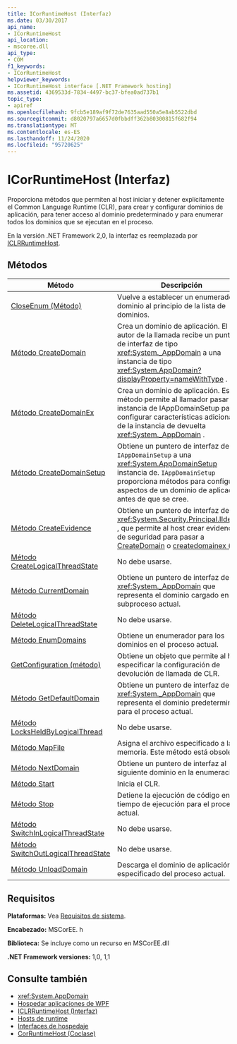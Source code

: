 ```yaml
---
title: ICorRuntimeHost (Interfaz)
ms.date: 03/30/2017
api_name:
- ICorRuntimeHost
api_location:
- mscoree.dll
api_type:
- COM
f1_keywords:
- ICorRuntimeHost
helpviewer_keywords:
- ICorRuntimeHost interface [.NET Framework hosting]
ms.assetid: 4369533d-7834-4497-bc37-bfea0ad737b1
topic_type:
- apiref
ms.openlocfilehash: 9fcb5e189af9f72de7635aad550a5e8ab5522dbd
ms.sourcegitcommit: d8020797a6657d0fbbdff362b80300815f682f94
ms.translationtype: MT
ms.contentlocale: es-ES
ms.lasthandoff: 11/24/2020
ms.locfileid: "95720625"
---
```

# <a name="icorruntimehost-interface"></a>ICorRuntimeHost (Interfaz)

Proporciona métodos que permiten al host iniciar y detener explícitamente el Common Language Runtime (CLR), para crear y configurar dominios de aplicación, para tener acceso al dominio predeterminado y para enumerar todos los dominios que se ejecutan en el proceso.  
  
 En la versión .NET Framework 2,0, la interfaz es reemplazada por [ICLRRuntimeHost](iclrruntimehost-interface.md).  
  
## <a name="methods"></a>Métodos  
  
|Método|Descripción|  
|------------|-----------------|  
|[CloseEnum (Método)](icorruntimehost-closeenum-method.md)|Vuelve a establecer un enumerador de dominio al principio de la lista de dominios.|  
|[Método CreateDomain](icorruntimehost-createdomain-method.md)|Crea un dominio de aplicación. El autor de la llamada recibe un puntero de interfaz de tipo <xref:System._AppDomain> a una instancia de tipo <xref:System.AppDomain?displayProperty=nameWithType> .|  
|[Método CreateDomainEx](icorruntimehost-createdomainex-method.md)|Crea un dominio de aplicación. Este método permite al llamador pasar una instancia de IAppDomainSetup para configurar características adicionales de la instancia de devuelta <xref:System._AppDomain> .|  
|[Método CreateDomainSetup](icorruntimehost-createdomainsetup-method.md)|Obtiene un puntero de interfaz de tipo `IAppDomainSetup` a una <xref:System.AppDomainSetup> instancia de. `IAppDomainSetup` proporciona métodos para configurar aspectos de un dominio de aplicación antes de que se cree.|  
|[Método CreateEvidence](icorruntimehost-createevidence-method.md)|Obtiene un puntero de interfaz de tipo <xref:System.Security.Principal.IIdentity> , que permite al host crear evidencia de seguridad para pasar a [CreateDomain](icorruntimehost-createdomain-method.md) o [createdomainex (](icorruntimehost-createdomainex-method.md).|  
|[Método CreateLogicalThreadState](icorruntimehost-createlogicalthreadstate-method.md)|No debe usarse.|  
|[Método CurrentDomain](icorruntimehost-currentdomain-method.md)|Obtiene un puntero de interfaz de tipo <xref:System._AppDomain> que representa el dominio cargado en el subproceso actual.|  
|[Método DeleteLogicalThreadState](icorruntimehost-deletelogicalthreadstate-method.md)|No debe usarse.|  
|[Método EnumDomains](icorruntimehost-enumdomains-method.md)|Obtiene un enumerador para los dominios en el proceso actual.|  
|[GetConfiguration (método)](icorruntimehost-getconfiguration-method.md)|Obtiene un objeto que permite al host especificar la configuración de devolución de llamada de CLR.|  
|[Método GetDefaultDomain](icorruntimehost-getdefaultdomain-method.md)|Obtiene un puntero de interfaz de tipo <xref:System._AppDomain> que representa el dominio predeterminado para el proceso actual.|  
|[Método LocksHeldByLogicalThread](icorruntimehost-locksheldbylogicalthread-method.md)|No debe usarse.|  
|[Método MapFile](icorruntimehost-mapfile-method.md)|Asigna el archivo especificado a la memoria. Este método está obsoleto.|  
|[Método NextDomain](icorruntimehost-nextdomain-method.md)|Obtiene un puntero de interfaz al siguiente dominio en la enumeración.|  
|[Método Start](icorruntimehost-start-method.md)|Inicia el CLR.|  
|[Método Stop](icorruntimehost-stop-method.md)|Detiene la ejecución de código en tiempo de ejecución para el proceso actual.|  
|[Método SwitchInLogicalThreadState](icorruntimehost-switchinlogicalthreadstate-method.md)|No debe usarse.|  
|[Método SwitchOutLogicalThreadState](icorruntimehost-switchoutlogicalthreadstate-method.md)|No debe usarse.|  
|[Método UnloadDomain](icorruntimehost-unloaddomain-method.md)|Descarga el dominio de aplicación especificado del proceso actual.|  
  
## <a name="requirements"></a>Requisitos  

 **Plataformas:** Vea [Requisitos de sistema](../../get-started/system-requirements.md).  
  
 **Encabezado:** MSCorEE. h  
  
 **Biblioteca:** Se incluye como un recurso en MSCorEE.dll  
  
 **.NET Framework versiones:** 1,0, 1,1  
  
## <a name="see-also"></a>Consulte también

- <xref:System.AppDomain>
- [Hospedar aplicaciones de WPF](index.md)
- [ICLRRuntimeHost (Interfaz)](iclrruntimehost-interface.md)
- [Hosts de runtime](/previous-versions/dotnet/netframework-4.0/a51xd4ze(v=vs.100))
- [Interfaces de hospedaje](hosting-interfaces.md)
- [CorRuntimeHost (Coclase)](corruntimehost-coclass.md)
